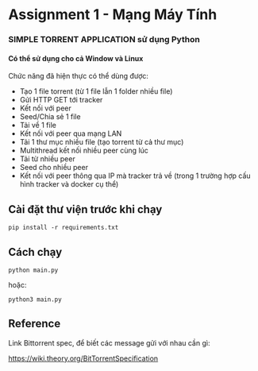 # Assignment 1 - Mạng Máy Tính

### SIMPLE TORRENT APPLICATION sử dụng Python

#### Có thể sử dụng cho cả Window và Linux

Chức năng đã hiện thực có thể dùng được:

- Tạo 1 file torrent (từ 1 file lẫn 1 folder nhiều file)
- Gửi HTTP GET tới tracker
- Kết nối với peer
- Seed/Chia sẻ 1 file
- Tải về 1 file
- Kết nối với peer qua mạng LAN
- Tải 1 thư mục nhiều file (tạo torrent từ cả thư mục)
- Multithread kết nối nhiều peer cùng lúc
- Tải từ nhiều peer
- Seed cho nhiều peer
- Kết nối với peer thông qua IP mà tracker trả về (trong 1 trường hợp cấu hình tracker và docker cụ thể)

## Cài đặt thư viện trước khi chạy

`pip install -r requirements.txt`

## Cách chạy

`python main.py`

hoặc:

`python3 main.py`

## Reference

Link Bittorrent spec, để biết các message gửi với nhau cần gì:

https://wiki.theory.org/BitTorrentSpecification
